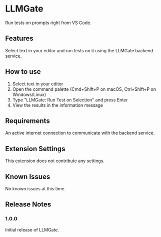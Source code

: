 # LLMGate

Run tests on prompts right from VS Code.

## Features

Select text in your editor and run tests on it using the LLMGate backend service.

## How to use

1. Select text in your editor
2. Open the command palette (Cmd+Shift+P on macOS, Ctrl+Shift+P on Windows/Linux)
3. Type "LLMGate: Run Test on Selection" and press Enter
4. View the results in the information message

## Requirements

An active internet connection to communicate with the backend service.

## Extension Settings

This extension does not contribute any settings.

## Known Issues

No known issues at this time.

## Release Notes

### 1.0.0

Initial release of LLMGate.